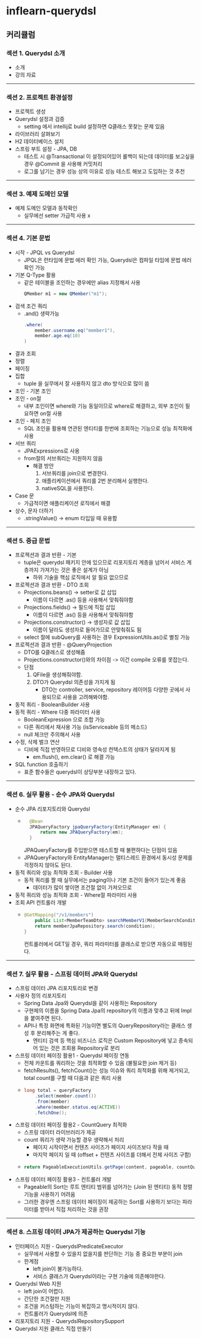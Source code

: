 # inflearn-querydsl
## 커리큘럼 
### 섹션 1. Querydsl 소개
- 소개
- 강의 자료
---
### 섹션 2. 프로젝트 환경설정
- 프로젝트 생성
- Querydsl 설정과 검증
  - setting 에서 intellij로 build 설정하면 Q클래스 못찾는 문제 있음
- 라이브러리 살펴보기
- H2 데이터베이스 설치
- 스프링 부트 설정 - JPA, DB
  - 테스트 시 @Transactional 이 설정되어있어 롤백이 되는데 데이터를 보고싶을 경우 @Commit 을 사용해 커밋처리
  - 로그를 남기는 경우 성능 상의 이유로 성능 테스트 해보고 도입하는 것 추천
---
### 섹션 3. 예제 도메인 모델
- 예제 도메인 모델과 동작확인
  - 실무에선 setter 가급적 사용 x
---
### 섹션 4. 기본 문법
- 시작 - JPQL vs Querydsl
  - JPQL은 런타임에 문법 에러 확인 가능, Querydsl은 컴파일 타임에 문법 에러 확인 가능
- 기본 Q-Type 활용
  - 같은 테이블을 조인하는 경우에만 alias 지정해서 사용
    ```java
    QMember m1 = new QMember("m1");
    ```
- 검색 조건 쿼리
  - .and() 생략가능
    ```java
    .where(
        member.username.eq("member1"),
        member.age.eq(10)
    )
    ```
- 결과 조회
- 정렬
- 페이징
- 집합
  - tuple 을 실무에서 잘 사용하지 않고 dto 방식으로 많이 씀
- 조인 - 기본 조인
- 조인 - on절
  - 내부 조인이면 where와 기능 동일이므로 where로 해결하고, 외부 조인이 필요하면 on절 사용
- 조인 - 페치 조인
  - SQL 조인을 활용해 연관된 엔티티를 한번에 조회하는 기능으로 성능 최적화에 사용
- 서브 쿼리
  - JPAExpressions로 사용
  - from절의 서브쿼리는 지원하지 않음
    - 해결 방안
      1. 서브쿼리를 join으로 변경한다.
      2. 애플리케이션에서 쿼리를 2번 분리해서 실행한다.
      3. nativeSQL을 사용한다.
- Case 문
  - 가급적이면 애플리케이션 로직에서 해결
- 상수, 문자 더하기
  - .stringValue() -> enum 타입일 때 유용함
---
### 섹션 5. 중급 문법
- 프로젝션과 결과 반환 - 기본
  - tuple은 querydsl 패키지 안에 있으므로 리포지토리 계층을 넘어서 서비스 계층까지 가져가는 것은 좋은 설계가 아님
    - 하위 기술을 핵심 로직에서 알 필요 없으므로
- 프로젝션과 결과 반환 - DTO 조회
  - Projections.beans() -> setter로 값 삽입
    - 이름이 다르면 .as() 등을 사용해서 맞춰줘야함
  - Projections.fields() -> 필드에 직접 삽입
    - 이름이 다르면 .as() 등을 사용해서 맞춰줘야함
  - Projections.constructor() -> 생성자로 값 삽입
    - 이름이 달라도 생성자로 들어가므로 안맞춰줘도 됨
  - select 절에 subQuery를 사용하는 경우 ExpressionUtils.as()로 별칭 가능
- 프로젝션과 결과 반환 - @QueryProjection
  - DTO를 Q클래스로 생성해줌 
  - Projections.constructor()와의 차이점 -> 이건 compile 오류를 못잡는다.
  - 단점
    1. QFile을 생성해줘야함.
    2. DTO가 Querydsl 의존성을 가지게 됨
       - DTO는 controller, service, repository 레이어등 다양한 곳에서 사용되므로 사용을 고려해봐야함.
- 동적 쿼리 - BooleanBuilder 사용
- 동적 쿼리 - Where 다중 파라미터 사용
  - BooleanExpression 으로 조합 가능
  - 다른 쿼리에서 재사용 가능 (isServiceable 등의 메소드)
  - null 체크만 주의해서 사용
- 수정, 삭제 벌크 연산
  - 디비에 직접 반영하므로 디비와 영속성 컨텍스트의 상태가 달라지게 됨
    - em.flush(), em.clear() 로 해결 가능
- SQL function 호출하기
  - 표준 함수들은 querydsl이 상당부분 내장하고 있다.
---
### 섹션 6. 실무 활용 - 순수 JPA와 Querydsl
- 순수 JPA 리포지토리와 Querydsl
  - ```java
      @Bean
      JPAQueryFactory jpaQueryFactory(EntityManager em) {
          return new JPAQueryFactory(em);
      }
    ```
    JPAQueryFactory를 주입받으면 테스트할 때 불편하다는 단점이 있음
  - JPAQueryFactory와 EntityManager는 멀티스레드 환경에서 동시성 문제를 걱정하지 않아도 된다.
- 동적 쿼리와 성능 최적화 조회 - Builder 사용
  - 동적 쿼리를 짤 때 실무에서는 paging이나 기본 조건이 들어가 있는게 좋음
    - 데이터가 많이 쌓이면 조건절 없이 가져오므로
- 동적 쿼리와 성능 최적화 조회 - Where절 파라미터 사용
- 조회 API 컨트롤러 개발
  - ```java
    @GetMapping("/v1/members")
        public List<MemberTeamDto> searchMemberV1(MemberSearchCondition condition) {
        return memberJpaRepository.search(condition);
    }
    ```
    컨트롤러에서 GET일 경우, 쿼리 파라미터를 클래스로 받으면 자동으로 매핑된다.
---
### 섹션 7. 실무 활용 - 스프링 데이터 JPA와 Querydsl
- 스프링 데이터 JPA 리포지토리로 변경
- 사용자 정의 리포지토리
  - Spring Data Jpa와 Querydsl을 같이 사용하는 Repository
  - 구현체의 이름을 Spring Data Jpa의 repository의 이름과 맞추고 뒤에 Impl을 붙여주면 된다.
  - API나 특정 화면에 특화된 기능이면 별도의 QueryRepository라는 클래스 생성 후 분리해주는 게 좋다.
    - 엔티티 검색 등 핵심 비즈니스 로직은 Custom Repository에 넣고 종속되어 있는 것은 조회용 Repository로 분리 
- 스프링 데이터 페이징 활용1 - Querydsl 페이징 연동
  - 전체 카운트를 쿼리하는 것을 최적화할 수 있음 (불필요한 join 제거 등)
  - fetchResults(), fetchCount()는 성능 이슈와 쿼리 최적화를 위해 제거되고, total count를 구할 때 다음과 같은 쿼리 사용
  - ```java
    long total = queryFactory
        .select(member.count())
        .from(member)
        .where(member.status.eq(ACTIVE))
        .fetchOne();
    ```
- 스프링 데이터 페이징 활용2 - CountQuery 최적화
  - 스프링 데이터 라이브러리가 제공
  - count 쿼리가 생략 가능할 경우 생략해서 처리
    - 페이지 시작이면서 컨텐츠 사이즈가 페이지 사이즈보다 작을 때
    - 마지막 페이지 일 때 (offset + 컨텐츠 사이즈를 더해서 전체 사이즈 구함)
  - ```java
    return PageableExecutionUtils.getPage(content, pageable, countQuery::fetchOne);
    ```
- 스프링 데이터 페이징 활용3 - 컨트롤러 개발
  - Pageable의 Sort는 루트 엔티티 범위를 넘어가는 (Join 된 엔티티) 동적 정렬 기능을 사용하기 어려움
  - 그러한 경우엔 스프링 데이터 페이징이 제공하는 Sort를 사용하기 보다는 파라미터를 받아서 직접 처리하는 것을 권장 
  
---
### 섹션 8. 스프링 데이터 JPA가 제공하는 Querydsl 기능
- 인터페이스 지원 - QuerydslPredicateExecutor
  - 실무에서 사용할 수 있을지 없을지를 판단하는 기능 중 중요한 부분이 join
  - 한계점
    - left join이 불가능하다.
    - 서비스 클래스가 Querydsl이라는 구현 기술에 의존해야한다.
- Querydsl Web 지원
  - left join이 어렵다.
  - 간단한 조건절만 지원
  - 조건을 커스텀하는 기능이 복잡하고 명시적이지 않다.
  - 컨트롤러가 Querydsl에 의존
- 리포지토리 지원 - QuerydslRepositorySupport
- Querydsl 지원 클래스 직접 만들기